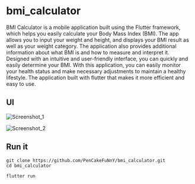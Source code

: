 # bmi_calculator

BMI Calculator is a mobile application built using the Flutter framework, which helps you easily calculate your Body Mass Index (BMI). The app allows you to input your weight and height, and displays your BMI result as well as your weight category. The application also provides additional information about what BMI is and how to measure and interpret it. Designed with an intuitive and user-friendly interface, you can quickly and easily determine your BMI. With this application, you can easily monitor your health status and make necessary adjustments to maintain a healthy lifestyle. The application built with flutter that makes it more efficient and easy to use.

## UI
![Screenshot_1](https://user-images.githubusercontent.com/63665371/214486962-85db1ecd-4f09-4684-a231-b5a76b1270d2.jpg)

![Screenshot_2](https://user-images.githubusercontent.com/63665371/214486978-f46a52fb-2252-4474-ab3c-6969f3b8447d.jpg)

## Run it

```
git clone https://github.com/PenCakeFuNnY/bmi_calculator.git
cd bmi_calculator

flutter run
```
